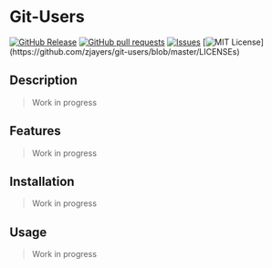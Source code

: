 # Git-Users
[![GitHub Release](https://img.shields.io/github/release/zjayers/git-users.svg?style=flat)]()
[![GitHub pull requests](https://img.shields.io/github/issues-pr/zjayers/git-users.svg?style=flat)]()
[![Issues](https://img.shields.io/github/issues-raw/zjayers/git-users.svg?maxAge=25000)](https://github.com/zjayers/git-users/issues)
[![MIT License](https://img.shields.io/apm/l/atomic-ui.svg?)](https://github.com/zjayers/git-users/blob/master/LICENSEs)

## Description

> Work in progress

## Features

> Work in progress

## Installation

> Work in progress

## Usage

> Work in progress